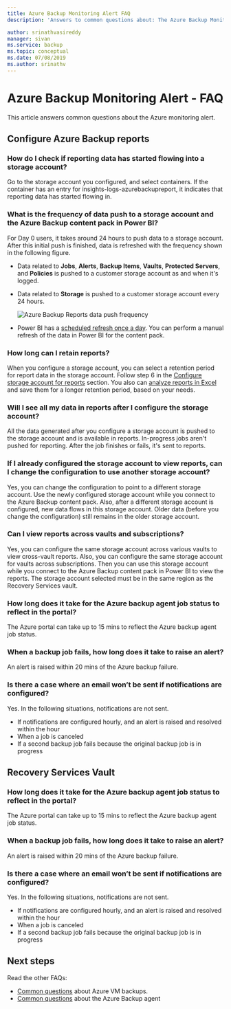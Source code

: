 ```yaml
---
title: Azure Backup Monitoring Alert FAQ
description: 'Answers to common questions about: The Azure Backup Monitoring Alert'

author: srinathvasireddy
manager: sivan
ms.service: backup
ms.topic: conceptual
ms.date: 07/08/2019
ms.author: srinathv
---
```


# Azure Backup Monitoring Alert - FAQ
This article answers common questions about the Azure monitoring alert.

## Configure Azure Backup reports

### How do I check if reporting data has started flowing into a storage account?
Go to the storage account you configured, and select containers. If the container has an entry for insights-logs-azurebackupreport, it indicates that reporting data has started flowing in.

### What is the frequency of data push to a storage account and the Azure Backup content pack in Power BI?
  For Day 0 users, it takes around 24 hours to push data to a storage account. After this initial push is finished, data is refreshed with the frequency shown in the following figure.

  * Data related to **Jobs**, **Alerts**, **Backup Items**, **Vaults**, **Protected Servers**, and **Policies** is pushed to a customer storage account as and when it's logged.

  * Data related to **Storage** is pushed to a customer storage account every 24 hours.

       ![Azure Backup Reports data push frequency](./media/backup-azure-configure-reports/reports-data-refresh-cycle.png)

  * Power BI has a [scheduled refresh once a day](https://powerbi.microsoft.com/documentation/powerbi-refresh-data/#what-can-be-refreshed). You can perform a manual refresh of the data in Power BI for the content pack.

### How long can I retain reports?
When you configure a storage account, you can select a retention period for report data in the storage account. Follow step 6 in the [Configure storage account for reports](backup-azure-configure-reports.md#configure-storage-account-for-reports) section. You also can [analyze reports in Excel](https://powerbi.microsoft.com/documentation/powerbi-service-analyze-in-excel/) and save them for a longer retention period, based on your needs.

### Will I see all my data in reports after I configure the storage account?
 All the data generated after you configure a storage account is pushed to the storage account and is available in reports. In-progress jobs aren't pushed for reporting. After the job finishes or fails, it's sent to reports.

### If I already configured the storage account to view reports, can I change the configuration to use another storage account?
Yes, you can change the configuration to point to a different storage account. Use the newly configured storage account while you connect to the Azure Backup content pack. Also, after a different storage account is configured, new data flows in this storage account. Older data (before you change the configuration) still remains in the older storage account.

### Can I view reports across vaults and subscriptions?
Yes, you can configure the same storage account across various vaults to view cross-vault reports. Also, you can configure the same storage account for vaults across subscriptions. Then you can use this storage account while you connect to the Azure Backup content pack in Power BI to view the reports. The storage account selected must be in the same region as the Recovery Services vault.

### How long does it take for the Azure backup agent job status to reflect in the portal?
The Azure portal can take up to 15 mins to reflect the Azure backup agent job status.

### When a backup job fails, how long does it take to raise an alert?
An alert is raised within 20 mins of the Azure backup failure.

### Is there a case where an email won’t be sent if notifications are configured?
Yes. In the following situations, notifications are not sent.

* If notifications are configured hourly, and an alert is raised and resolved within the hour
* When a job is canceled
* If a second backup job fails because the original backup job is in progress

## Recovery Services Vault

### How long does it take for the Azure backup agent job status to reflect in the portal?
The Azure portal can take up to 15 mins to reflect the Azure backup agent job status.

### When a backup job fails, how long does it take to raise an alert?
An alert is raised within 20 mins of the Azure backup failure.

### Is there a case where an email won’t be sent if notifications are configured?
Yes. In the following situations, notifications are not sent.

* If notifications are configured hourly, and an alert is raised and resolved within the hour
* When a job is canceled
* If a second backup job fails because the original backup job is in progress

## Next steps

Read the other FAQs:

- [Common questions](backup-azure-vm-backup-faq.md) about Azure VM backups.
- [Common questions](backup-azure-file-folder-backup-faq.md) about the Azure Backup agent

